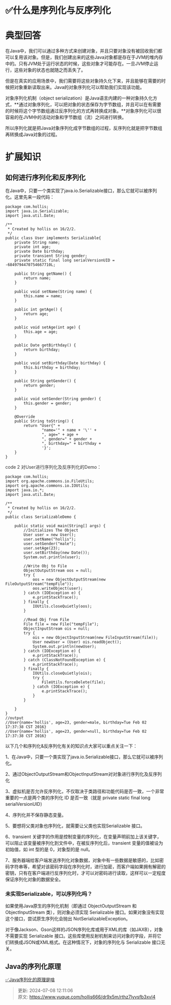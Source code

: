 # ✅什么是序列化与反序列化

# 典型回答


在Java中，我们可以通过多种方式来创建对象，并且只要对象没有被回收我们都可以复用该对象。但是，我们创建出来的这些Java对象都是存在于JVM的堆内存中的。只有JVM处于运行状态的时候，这些对象才可能存在。一旦JVM停止运行，这些对象的状态也就随之而丢失了。



但是在真实的应用场景中，我们需要将这些对象持久化下来，并且能够在需要的时候把对象重新读取出来。Java的对象序列化可以帮助我们实现该功能。



对象序列化机制（object serialization）是Java语言内建的一种对象持久化方式，**通过对象序列化，可以把对象的状态保存为字节数组，并且可以在有需要的时候将这个字节数组通过反序列化的方式再转换成对象。**对象序列化可以很容易的在JVM中的活动对象和字节数组（流）之间进行转换。



所以序列化就是把Java对象序列化成字节数组的过程，反序列化就是把字节数组再转换成Java对象的过程。



# 扩展知识


## 如何进行序列化和反序列化


在Java中，只要一个类实现了java.io.Serializable接口，那么它就可以被序列化。这里先来一段代码：



```plain
package com.hollis;
import java.io.Serializable;
import java.util.Date;

/**
 * Created by hollis on 16/2/2.
 */
public class User implements Serializable{
    private String name;
    private int age;
    private Date birthday;
    private transient String gender;
    private static final long serialVersionUID = -6849794470754667710L;

    public String getName() {
        return name;
    }

    public void setName(String name) {
        this.name = name;
    }

    public int getAge() {
        return age;
    }

    public void setAge(int age) {
        this.age = age;
    }

    public Date getBirthday() {
        return birthday;
    }

    public void setBirthday(Date birthday) {
        this.birthday = birthday;
    }

    public String getGender() {
        return gender;
    }

    public void setGender(String gender) {
        this.gender = gender;
    }

    @Override
    public String toString() {
        return "User{" +
                "name='" + name + '\'' +
                ", age=" + age +
                ", gender=" + gender +
                ", birthday=" + birthday +
                '}';
    }
}
```



<font style="color:rgb(51, 51, 51);">code 2 对User进行序列化及反序列化的Demo：</font>

<font style="color:rgb(51, 51, 51);"></font>

```plain
package com.hollis;
import org.apache.commons.io.FileUtils;
import org.apache.commons.io.IOUtils;
import java.io.*;
import java.util.Date;

/**
 * Created by hollis on 16/2/2.
 */
public class SerializableDemo {

    public static void main(String[] args) {
        //Initializes The Object
        User user = new User();
        user.setName("hollis");
        user.setGender("male");
        user.setAge(23);
        user.setBirthday(new Date());
        System.out.println(user);

        //Write Obj to File
        ObjectOutputStream oos = null;
        try {
            oos = new ObjectOutputStream(new FileOutputStream("tempFile"));
            oos.writeObject(user);
        } catch (IOException e) {
            e.printStackTrace();
        } finally {
            IOUtils.closeQuietly(oos);
        }

        //Read Obj from File
        File file = new File("tempFile");
        ObjectInputStream ois = null;
        try {
            ois = new ObjectInputStream(new FileInputStream(file));
            User newUser = (User) ois.readObject();
            System.out.println(newUser);
        } catch (IOException e) {
            e.printStackTrace();
        } catch (ClassNotFoundException e) {
            e.printStackTrace();
        } finally {
            IOUtils.closeQuietly(ois);
            try {
                FileUtils.forceDelete(file);
            } catch (IOException e) {
                e.printStackTrace();
            }
        }

    }
}
//output 
//User{name='hollis', age=23, gender=male, birthday=Tue Feb 02 17:37:38 CST 2016}
//User{name='hollis', age=23, gender=null, birthday=Tue Feb 02 17:37:38 CST 2016}
```



以下几个和序列化&反序列化有关的知识点大家可以重点关注一下：



1、在Java中，只要一个类实现了java.io.Serializable接口，那么它就可以被序列化。



2、通过ObjectOutputStream和ObjectInputStream对对象进行序列化及反序列化



3、虚拟机是否允许反序列化，不仅取决于类路径和功能代码是否一致，一个非常重要的一点是两个类的序列化 ID 是否一致（就是 private static final long serialVersionUID）



4、序列化并不保存静态变量。



5、要想将父类对象也序列化，就需要让父类也实现Serializable 接口。



6、transient 关键字的作用是控制变量的序列化，在变量声明前加上该关键字，可以阻止该变量被序列化到文件中，在被反序列化后，transient 变量的值被设为初始值，如 int 型的是 0，对象型的是 null。



7、服务器端给客户端发送序列化对象数据，对象中有一些数据是敏感的，比如密码字符串等，希望对该密码字段在序列化时，进行加密，而客户端如果拥有解密的密钥，只有在客户端进行反序列化时，才可以对密码进行读取，这样可以一定程度保证序列化对象的数据安全。



### 未实现Serializable，可以序列化吗？


如果使用Java原生的序列化机制（即通过 ObjectOutputStream 和 ObjectInputStream 类），则对象必须实现 Serializable 接口。如果对象没有实现这个接口，尝试原生序列化会抛出 NotSerializableException。  



对于像Jackson、Gson这样的JSON序列化库或用于XML的库（如JAXB），对象不需要实现 Serializable 接口。这些库使用反射机制来访问对象的字段，并将它们转换成JSON或XML格式。在这种情况下，对象的序列化与 Serializable 接口无关。  





## Java的序列化原理


[✅Java序列化的原理是啥](https://yuque.com/hollis666/dr9x5m/mw0tui)



> 更新: 2024-07-08 12:11:06  
> 原文: <https://www.yuque.com/hollis666/dr9x5m/rthz7lyvsfb3xvl4>
